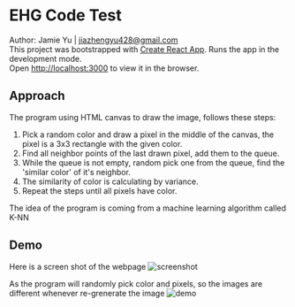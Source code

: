 # EHG Code Test
Author: Jamie Yu | jiazhengyu428@gmail.com\
This project was bootstrapped with [Create React App](https://github.com/facebook/create-react-app).
Runs the app in the development mode.\
Open [http://localhost:3000](http://localhost:3000) to view it in the browser.

## Approach

The program using HTML canvas to draw the image, follows these steps:
1. Pick a random color and draw a pixel in the middle of the canvas, the pixel is a 3x3 rectangle with the given color.
2. Find all neighbor points of the last drawn pixel, add them to the queue.
3. While the queue is not empty, random pick one from the queue, find the 'similar color' of it's neighbor.
4. The similarity of color is calculating by variance.
5. Repeat the steps until all pixels have color.

The idea of the program is coming from a machine learning algorithm called K-NN

## Demo
Here is a screen shot of the webpage
![screenshot](https://user-images.githubusercontent.com/28642469/109407652-a568c080-79d6-11eb-9833-5dfaf465340a.png)

As the program will randomly pick color and pixels, so the images are different whenever re-grenerate the image
![demo](https://user-images.githubusercontent.com/28642469/109407672-d8ab4f80-79d6-11eb-95bc-d93928483c2b.gif)
